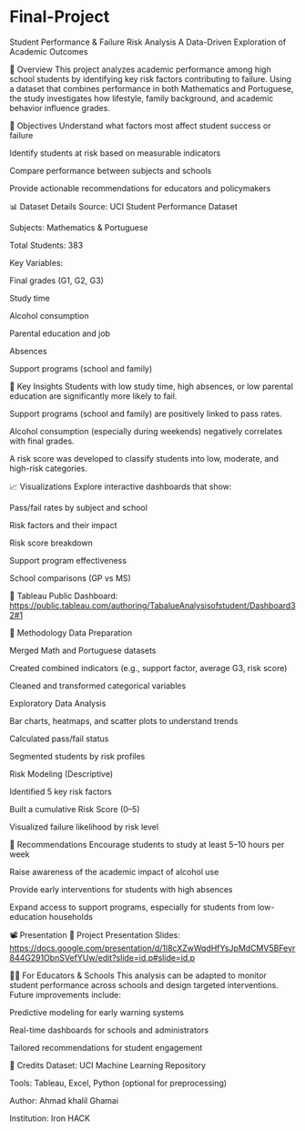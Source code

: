 # Final-Project
 Student Performance & Failure Risk Analysis
A Data-Driven Exploration of Academic Outcomes

📌  Overview
This project analyzes academic performance among high school students by identifying key risk factors contributing to failure. Using a dataset that combines performance in both Mathematics and Portuguese, the study investigates how lifestyle, family background, and academic behavior influence grades.

🎯 Objectives
Understand what factors most affect student success or failure

Identify students at risk based on measurable indicators

Compare performance between subjects and schools

Provide actionable recommendations for educators and policymakers

📊 Dataset Details
Source: UCI Student Performance Dataset

Subjects: Mathematics & Portuguese

Total Students: 383

Key Variables:

Final grades (G1, G2, G3)

Study time

Alcohol consumption

Parental education and job

Absences

Support programs (school and family)

🔎 Key Insights
Students with low study time, high absences, or low parental education are significantly more likely to fail.

Support programs (school and family) are positively linked to pass rates.

Alcohol consumption (especially during weekends) negatively correlates with final grades.

A risk score was developed to classify students into low, moderate, and high-risk categories.

📈 Visualizations
Explore interactive dashboards that show:

Pass/fail rates by subject and school

Risk factors and their impact

Risk score breakdown

Support program effectiveness

School comparisons (GP vs MS)

🔗 Tableau Public Dashboard:
https://public.tableau.com/authoring/TabalueAnalysisofstudent/Dashboard32#1

🧠 Methodology
Data Preparation

Merged Math and Portuguese datasets

Created combined indicators (e.g., support factor, average G3, risk score)

Cleaned and transformed categorical variables

Exploratory Data Analysis

Bar charts, heatmaps, and scatter plots to understand trends

Calculated pass/fail status

Segmented students by risk profiles

Risk Modeling (Descriptive)

Identified 5 key risk factors

Built a cumulative Risk Score (0–5)

Visualized failure likelihood by risk level

📢 Recommendations
Encourage students to study at least 5–10 hours per week

Raise awareness of the academic impact of alcohol use

Provide early interventions for students with high absences

Expand access to support programs, especially for students from low-education households

📽️ Presentation
🎥 Project Presentation Slides:
https://docs.google.com/presentation/d/1l8cXZwWqdHfYsJpMdCMV5BFeyr844G291ObnSVefYUw/edit?slide=id.p#slide=id.p

👩‍🏫 For Educators & Schools
This analysis can be adapted to monitor student performance across schools and design targeted interventions. Future improvements include:

Predictive modeling for early warning systems

Real-time dashboards for schools and administrators

Tailored recommendations for student engagement

🧾 Credits
Dataset: UCI Machine Learning Repository

Tools: Tableau, Excel, Python (optional for preprocessing)

Author: Ahmad khalil Ghamai

Institution: Iron HACK
